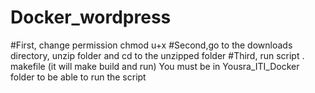 # Docker_wordpress
#First, change permission chmod u+x 
#Second,go to the downloads directory, unzip folder and cd to the unzipped folder 
#Third, run script . makefile (it will make build and run)
You must be in Yousra_ITI_Docker folder to be able to run the script
